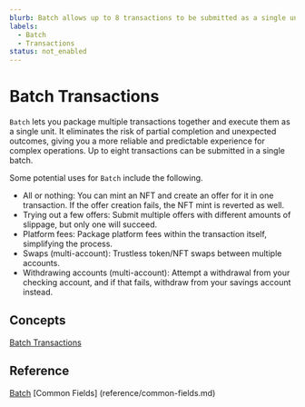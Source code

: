 ```yaml
---
blurb: Batch allows up to 8 transactions to be submitted as a single unit.
labels:
  - Batch
  - Transactions
status: not_enabled
---
```

# Batch Transactions

`Batch`  lets you package multiple transactions together and execute them as a single unit. It eliminates the risk of partial completion and unexpected outcomes, giving you a more reliable and predictable experience for complex operations. Up to eight transactions can be submitted in a single batch.

Some potential uses for `Batch` include the following.
- All or nothing: You can mint an NFT and create an offer for it in one transaction. If the offer creation fails, the NFT mint is reverted as well.
- Trying out a few offers: Submit multiple offers with different amounts of slippage, but only one will succeed.
- Platform fees: Package platform fees within the transaction itself, simplifying the process.
- Swaps (multi-account): Trustless token/NFT swaps between multiple accounts.
- Withdrawing accounts (multi-account): Attempt a withdrawal from your checking account, and if that fails, withdraw from your savings account instead.

## Concepts

[Batch Transactions](concepts/batch-transactions.md)

## Reference

[Batch](reference/batch.md)
[Common Fields] (reference/common-fields.md)

